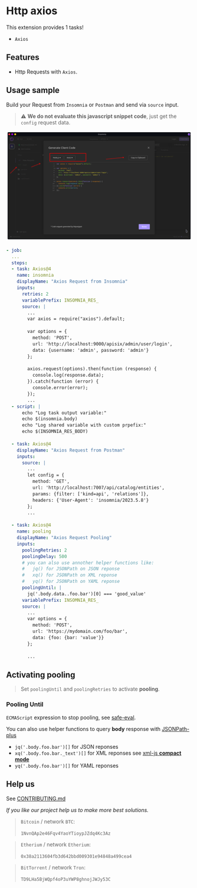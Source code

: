 # Http axios

This extension provides 1 tasks!

* `Axios`

## Features

* Http Requests with `Axios`.


## Usage sample

Build your Request from `Insomnia` or `Postman` and send via `source` input.

> ⚠️ **We do not evaluate this javascript snippet code**, just get the `config` request data.

![Insomnia](https://raw.githubusercontent.com/alelltech/azdo-http-axios/main/images/copy-from-insomnia.png)




```yaml
- job:
  ...
  steps:
  - task: Axios@4
    name: insomnia
    displayName: "Axios Request from Insomnia"
    inputs:
      retries: 2
      variablePrefix: INSOMNIA_RES_
      source: |
        ...
        var axios = require("axios").default;

        var options = {
          method: 'POST',
          url: 'http://localhost:9000/apisix/admin/user/login',
          data: {username: 'admin', password: 'admin'}
        };

        axios.request(options).then(function (response) {
          console.log(response.data);
        }).catch(function (error) {
          console.error(error);
        });
        ...
  - script: |
      echo "Log task output variable:"
      echo $(insomnia.body)
      echo "Log shared variable with custom prpefix:"
      echo $(INSOMNIA_RES_BODY)

  - task: Axios@4
    displayName: "Axios Request from Postman"
    inputs:
      source: |
        ...
        let config = {
          method: 'GET',
          url: 'http://localhost:7007/api/catalog/entities',
          params: {filter: ['kind=api', 'relations']},
          headers: {'User-Agent': 'insomnia/2023.5.8'}
        };
        ...

  - task: Axios@4
    name: pooling
    displayName: "Axios Request Pooling"
    inputs:
      poolingRetries: 2
      poolingDelay: 500
      # you can also use annother helper functions like:
      #   jq() for JSONPath on JSON reponse
      #   xq() for JSONPath on XML reponse
      #   yq() for JSONPath on YAML reponse
      poolingUntil: |
        jq('.body.data..foo.bar')[0] === 'good_value'
      variablePrefix: INSOMNIA_RES_
      source: |
        ...
        var options = {
          method: 'POST',
          url: 'https://mydomain.com/foo/bar',
          data: {foo: {bar: 'value'}}
        };

        ...

```


## Activating pooling

> Set `poolingUntil` and `poolingRetries` to activate **pooling**.

### Pooling Until

`ECMAScript` expression to stop pooling, see [safe-eval](https://www.npmjs.com/package/safe-eval).

You can also use helper functions to query **body** response with [JSONPath-plus](https://www.npmjs.com/package/jsonpath-plus)

* `jq('.body.foo.bar')[]` for JSON reponses
* `xq('.body.foo.bar._text')[]` for XML reponses see [xml-js **compact mode**](https://www.npmjs.com/package/xml-js)
* `yq('.body.foo.bar')[]` for YAML reponses


## Help us

See [CONTRIBUTING.md](https://github.com/alelltech/azdo-http-axios/blob/main/CONTRIBUTING.md)



*If you like our project help us to make more best solutions.*

> `Bitcoin` / network `BTC`:
>
> `1NvnQAp2e46Fqv4YaoYTioypJZdq4Kc3Az`



> `Etherium` / network `Etherium`:
>
> `0x38a2113604fb3d642bbd009301e94848a499cea4`

> `BitTorrent` / network `Tron`:
>
> `TD9LHa5BjWQpf4oP3uYWP8ghnojJWJy53C`
